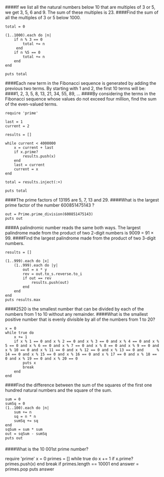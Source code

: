 ####If we list all the natural numbers below 10 that are multiples of 3 or 5, we get 3, 5, 6 and 9. The sum of these multiples is 23.
####Find the sum of all the multiples of 3 or 5 below 1000.

    total = 0
    
    (1..1000).each do |n| 
        if n % 3 == 0
            total += n
         end
        if n %5 == 0
            total += n
        end
    end
            
    puts total
    
####Each new term in the Fibonacci sequence is generated by adding the previous two terms. By starting with 1 and 2, the first 10 terms will be:
####1, 2, 3, 5, 8, 13, 21, 34, 55, 89, ...
####By considering the terms in the Fibonacci sequence whose values do not exceed four million, find the sum of the even-valued terms.

    require 'prime'
    
    last = 1
    current = 2
    
    results = []
    
    while current < 4000000
    	x = current + last 
    	if x.prime?
    		results.push(x)
    	end
    	last = current 
    	current = x
    end
    
    total = results.inject(:+)
    
    puts total

####The prime factors of 13195 are 5, 7, 13 and 29.
####What is the largest prime factor of the number 600851475143 ?

    out = Prime.prime_division(600851475143) 
    puts out

####A palindromic number reads the same both ways. The largest palindrome made from the product of two 2-digit numbers is 9009 = 91 × 99.
####Find the largest palindrome made from the product of two 3-digit numbers.

    results = []
    
    (1..999).each do |x|
    	(1..999).each do |y|
    		out = x * y 
    		rev = out.to_s.reverse.to_i
    		if out == rev
    			results.push(out)
    		end
    	end
    end
    puts results.max

####2520 is the smallest number that can be divided by each of the numbers from 1 to 10 without any remainder.
####What is the smallest positive number that is evenly divisible by all of the numbers from 1 to 20?
    
    x = 0 
    while true do
    	x += 1
    	if x % 1 == 0 and x % 2 == 0 and x % 3 == 0 and x % 4 == 0 and x % 5 == 0 and x % 6 == 0 and x % 7 == 0 and x % 8 == 0 and x % 9 == 0 and x % 10 == 0 and x % 11 == 0 and x % 12 == 0 and x % 13 == 0 and      % 14 == 0 and x % 15 == 0 and x % 16 == 0 and x % 17 == 0 and x % 18 == 0 and x % 19 == 0 and x % 20 == 0 
    		puts x
    		break
    	end
    end

####Find the difference between the sum of the squares of the first one hundred natural numbers and the square of the sum.

    sum = 0
    sumSq = 0
    (1..100).each do |n|
    	sum += n
    	sq = n * n
    	sumSq += sq
    end
    sqSum = sum * sum
    out = sqSum - sumSq
    puts out 

####
####What is the 10 001st prime number?

require 'prime'
x = 0
primes = [] 
while true do
	x += 1
	if x.prime?
		primes.push(x)
	end
	break if primes.length == 10001
end
answer = primes.pop
puts answer